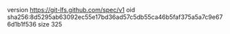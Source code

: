 version https://git-lfs.github.com/spec/v1
oid sha256:8d5295ab63092ec55e17bd36ad57c5db55ca46b5faf375a5a7c9e676d1b1f536
size 325
